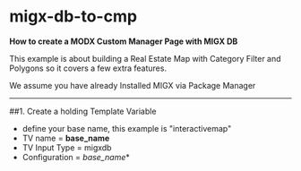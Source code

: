 migx-db-to-cmp
==============

**How to create a MODX Custom Manager Page with MIGX DB**

This example is about building a Real Estate Map with Category Filter and Polygons so it covers a few extra features.

We assume you have already Installed MIGX via Package Manager

-----

##1. Create a holding Template Variable
 - define your base name, this example is "interactivemap"
 - TV name = **base_name**
 - TV Input Type = migxdb
 - Configuration = *base_name**
